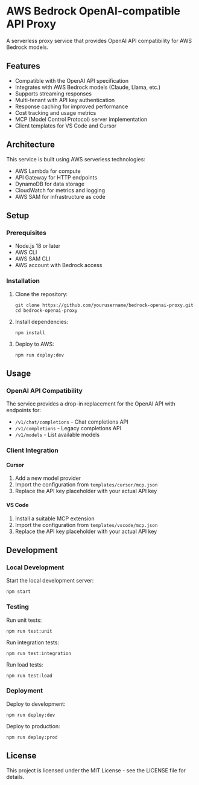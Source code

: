 # AWS Bedrock OpenAI-compatible API Proxy

A serverless proxy service that provides OpenAI API compatibility for AWS Bedrock models.

## Features

- Compatible with the OpenAI API specification
- Integrates with AWS Bedrock models (Claude, Llama, etc.)
- Supports streaming responses
- Multi-tenant with API key authentication
- Response caching for improved performance
- Cost tracking and usage metrics
- MCP (Model Control Protocol) server implementation
- Client templates for VS Code and Cursor

## Architecture

This service is built using AWS serverless technologies:
- AWS Lambda for compute
- API Gateway for HTTP endpoints
- DynamoDB for data storage
- CloudWatch for metrics and logging
- AWS SAM for infrastructure as code

## Setup

### Prerequisites

- Node.js 18 or later
- AWS CLI
- AWS SAM CLI
- AWS account with Bedrock access

### Installation

1. Clone the repository:
   ```
   git clone https://github.com/yourusername/bedrock-openai-proxy.git
   cd bedrock-openai-proxy
   ```

2. Install dependencies:
   ```
   npm install
   ```

3. Deploy to AWS:
   ```
   npm run deploy:dev
   ```

## Usage

### OpenAI API Compatibility

The service provides a drop-in replacement for the OpenAI API with endpoints for:

- `/v1/chat/completions` - Chat completions API
- `/v1/completions` - Legacy completions API
- `/v1/models` - List available models

### Client Integration

#### Cursor

1. Add a new model provider
2. Import the configuration from `templates/cursor/mcp.json`
3. Replace the API key placeholder with your actual API key

#### VS Code

1. Install a suitable MCP extension
2. Import the configuration from `templates/vscode/mcp.json`
3. Replace the API key placeholder with your actual API key

## Development

### Local Development

Start the local development server:
```
npm start
```

### Testing

Run unit tests:
```
npm run test:unit
```

Run integration tests:
```
npm run test:integration
```

Run load tests:
```
npm run test:load
```

### Deployment

Deploy to development:
```
npm run deploy:dev
```

Deploy to production:
```
npm run deploy:prod
```

## License

This project is licensed under the MIT License - see the LICENSE file for details. 
